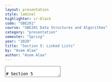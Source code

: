 ```yaml
---
layout: presentation
style: laminal
highlighter: ir-black
code: "SBE201"
course: "SBE201 Data Structures and Algorithms"
category: "presentation"
semester: "Spring"
year: "2020"
title: "Section 5: Linked Lists"
by: "Asem Alaa"
author: "Asem Alaa"
---
```


<textarea id="source" markdown="1">

# Section 5

## Linked Lists

##### Presentation by *{{ page.author }}*

{% include presentation-margins.html %}

---
class: left, top
## Linked Lists

#### Arrays vs. LL

* **Arrays** => **contiguous elements** in the memory. 
* **LL** => **sparse** in memory, 


Each element in **LL** can see the *next* element.

#### Why linked lists


* .green[Very flexible in insertion/removal.]
* **Arrays** => .red[fixed sizes]
* **Arrays** => .red[expensive insertion]


---
### The Memory Mode: Array vs. Linked List

<img src="/gallery/dna_array.svg" style="width:80%">

<img src="/gallery/dna_ll.svg" style="width:80%">

---
### Pointers revisited

* Each element => *node*. 
* To connect between nodes => **pointers**. 
* *node* has a **pointer** pointing to the *next node*.


---
### **DNA** sequence as a Linked List (LL)

```c++
struct node
{
    char data;
    node* next;
};
```

<img src="/gallery/dna_ll_annotated.svg" style="width:100%">

---
#### Linked list of doubles

```c++
struct node
{
    double data;
    node* next;
};
```

---
#### *Insert* element to the front:

```c++
node *pushFront( node *front , double data )
{
    front = new node{ data , front };
    return front;
}
```

##### Alternatively...

```c++
node *pushFront( node *front , double data )
{
    return new node{ data , front };
}
```

---
#### *Insert* element to the back

```c++
node *pushBack( node *front, double data )
{
    if( front == nullptr )
    {
        front = new node{ data , front };
        return front;
    }
    else
    {
        node *temp = front;
        while( temp->next != nullptr )
            temp = temp->next;
        temp->next = new node{ data , nullptr };
        return front;
    }
}
```

---
#### *Insert* element to the back (+DRY)

```c++
node *pushBack( node *front, double data )
{
    if( front == nullptr )
        return pushFront( front , data );
    else
    {
        node *temp = front;
        while( temp->next != nullptr )
            temp = temp->next;
        temp->next = new node{ data , nullptr };
        return front;
    }
}
```

---
#### The last node (back)

```c++
node *backNode( node *front )
{
    node *temp = front;
    while( temp->next != nullptr )
        temp = temp->next;
    return temp;
}
```

---
class: small
#### *Insert* element to the back (+DRY)

```c++
node *backNode( node *front )
{
    node *temp = front;
    while( temp->next != nullptr )
        temp = temp->next;
    return temp;
}

node *pushBack( node *front, double data )
{
    if( front == nullptr )
        return pushFront( front , data );
    else
    {
        node *temp = front;
        while( temp->next != nullptr )
            temp = temp->next;
        temp->next = new node{ data , nullptr };
        return front;
    }
}
```

---
class: small
#### *Insert* element to the back (++DRY)

```c++
node *backNode( node *front )
{
    node *temp = front;
    while( temp->next != nullptr )
        temp = temp->next;
    return temp;
}

node *pushBack( node *front, double data )
{
    if( front == nullptr )
        return pushFront( front , data );
    else
    {
        node *back = backNode( front );
        back->next = new node{ data , nullptr };
        return front;
    }
}
```

---
#### Linked list in main function

```c++
#include <iostream>
struct node
{
    double data;
    node* next;
};
node *pushFront( node *front , double data ){ ... }
node *backNode( node *front ){ ... }
node *pushBack( node *front, double data ){ ... }
int main()
{
    node* l = nullptr; // Empty list
    // append elements with values 1^2 to 10^2
    for (int i=1; i<=10; ++i)
        l = pushBack( l , i*i);
    // print all elements followed by a space
    for (node *temp = l; temp != nullptr; temp = temp->next )
        std::cout << temp->data << ' ';
}
```

---
#### Linked list traversal

```c++
void printLL( node* front )
{
    node *current = front;
    while( current != nullptr )
    {
        std::cout << current->data;
        current = current->next;
    }
}
```

---
### C++ STL Linked Lists vs Dynamic Arrays

#### Includes

```c++
#include <vector>
```

```c++
#include <list>
```

---
### C++ STL Linked Lists vs Dynamic Arrays

#### Construction

```c++
#include <vector>
#include <list>
#include <iostream>

int main()
{
    std::vector< double > v;
    std::list< double > l;
}
```


---
### C++ STL Linked Lists vs Dynamic Arrays

#### Insertion of $1, 2^2, 3^2,..., 10^2$

```c++
#include <vector>
#include <list>
#include <iostream>

int main()
{
    std::vector< double > v;
    std::list< double > l;
    // append elements with values 1^2 to 10^2
    for (int i=1; i<=10; ++i) {
        v.push_back(i*i);
    }

    // append elements with values 1^2 to 10^2
    for (int i=1; i<=10; ++i) {
        l.push_back(i*i);
    }
}
```

---
### C++ STL Linked Lists vs Dynamic Arrays

#### Traversal

##### Print all elements followed by a space

```c++
    for (int i=0; i< v.size(); ++i) {  // O(n)
        std::cout << v[i] << ' ';
    }
    for (int i=0; i< l.size(); ++i) { //
        // operator[] is undefined for list.
        std::cout << l[i] << ' '; // Compiler error
    }
    for (int i=0; i< l.size(); ++i) { // O(n^2) time
        auto it = std::next( l.begin(), i );
        std::cout << *it << ' ';
    }
    for (auto it =l.begin(); it != l.end(); ++it) { // O(n)
        std::cout << *it << ' ';
    }
```

---
### C++ STL Linked Lists vs Dynamic Arrays

#### Traversal (Universal Approach for STL containers)

```c++
    // print all elements followed by a space
    for (double x : v )
        std::cout << x << ' ';

    // print all elements followed by a space
    for (double x : l)
        std::cout << x << ' ';
```

This also works

```c++
    // print all elements followed by a space
    for (auto x : v )
        std::cout << x << ' ';

    // print all elements followed by a space
    for (auto x : l)
        std::cout << x << ' ';
```

---
### General Linked List (LL): 11 operations


* insertion at front (`pushFront`).
* insertion at back (`pushBack`).
* remove from front (`popFront`).
* remove from back (`popBack`).
* remove nth element (`removeAt`).
* return front (`getFront`).
* return back (`getBack`).
* return nth element (`getAt`).
* is empty? (`isEmpty`)
* print all elements (`printAll`)
* delete the whole list from the heap (`clear`).

---
#### A: LL of Integers

##### Define Your New Types

```c++
struct IntegerNode
{
    int data;
    IntegerNode *next = nullptr;
};

struct IntegerLL
{
    IntegerNode *front;
};
```

---
##### Access

```c++
int getFront( IntegerLL &list )
{ /* Logic */ }

IntegerNode* backNode( IntegerLL &list )
{ /* Logic */ }

int getBack( IntegerLL &list )
{ /* Logic */ }

IntegerNode* nodeAt( IntegerLL &list, int index )
{ /* Logic */ }

int getAt( IntegerLL &list , int index )
{ /* Logic */ }
```

---
##### Access

```c++
IntegerNode* nodeAt( IntegerLL &list, int index )
{ 
    IntegerNode* temp = list.front;
    for( int i = 0; i < index ; ++i )
        temp = temp->next;
    return temp;
}
```

---
##### Insertions

```c++
void pushFront( IntegerLL &list, int data )
{ /* Logic */ }

void pushBack( IntegerLL &list, int data )
{ /* Logic */ }
```

---
##### Insertions

```c++
struct IntegerLL
{
    IntegerNode *front;
};

IntegerNode* pushFront( IntegerNode* front, int data )
{
    front = new node{ data , list.front };
    return front;
}

void pushFront( IntegerLL &list, int data )
{
    list.front = new node{ data , list.front };
}

void pushBack( IntegerLL &list, int data )
{ /* Logic */ }
```

---
##### Are you empty?

```c++
bool isEmpty( IntegerLL &list )
{ 
    if( list.front == nullptr )
        return true;
    else return false;    
}
```

---
##### Are you empty?

```c++
bool isEmpty( IntegerLL &list )
{ 
    return list.front == nullptr;   
}
```

---
##### Removal

<img src="/gallery/LinkedList/Week5_LL_Hi.gif" style="width:80%">

<div class="my-footer"><span markdown="1">Image credits: © algomation.com</span></div>


```c++
void removeBack( IntegerLL &list )
{ /* Logic */ }

void removeFront( IntegerLL &list )
{ /* Logic */ }

void removeAt( IntegerLL &list, int index )
{ /* Logic */ }
```


---
##### Removal

```c++
void removeBack( IntegerLL &list )
{ 

}
```

---
##### Removal

```c++
void removeBack( IntegerLL &list )
{ 
    if( isEmpty( list ))
        return;
    else if( list.front->next == nullptr )
        removeFront( list );
    else
    {
        IntegerNode *prev = list.front;
        while( prev->next->next != nullptr )
            prev = prev->next;
        delete prev->next;
        prev->next = nullptr;
    }
}
```

---
##### Traverse, clear

```c++
void printAll( IntegerLL &list )
{ /* Logic */ }


void clear( IntegerLL &list )
{ /* Logic */ }
```

---
#### Exercise: Copy your logic for Linked List of characters

Copy-paste the same logic of the Linked List of integers, but change each:

* `int` to `char`,
* `IntegerLL` to `CharLL`, and
* `IntegerNode` to `CharNode`.


---
#### Next Lab

##### Turning "free functions" to "methods"

```c++
int main()
{
    node* l = nullptr; // Empty list
    for (int i=1; i<=10; ++i)
        l = pushBack( l , i*i);
}
```

```c++
int main()
{
    LLDouble l; // Empty list
    for (int i=1; i<=10; ++i)
        l.pushBack( i*i );
}
```

---
#### Next Lab

##### Templetize (DRY+++++)

```c++
int main()
{
    LLDouble ld; // Empty list of doubles
    LLInteger li; // Empty list of integers
}
```

```c++
int main()
{
    LL<double> ld; // Empty list of doubles
    LL<int>  li; // Empty list of integers
}
```

---
# Thank you

{% include presentation-margins.html %}


</textarea>
